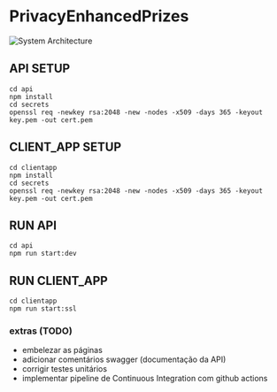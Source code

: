 # PrivacyEnhancedPrizes

![System Architecture](https://raw.githubusercontent.com/lucascudo/PrivacyEnhancedPrizes/main/PrivacyEnhancedPrizes.png)

## API SETUP
```
cd api
npm install
cd secrets
openssl req -newkey rsa:2048 -new -nodes -x509 -days 365 -keyout key.pem -out cert.pem
``` 
## CLIENT_APP SETUP
```
cd clientapp
npm install
cd secrets
openssl req -newkey rsa:2048 -new -nodes -x509 -days 365 -keyout key.pem -out cert.pem
```
 ## RUN API
```
cd api
npm run start:dev
``` 
 ## RUN CLIENT_APP
```
cd clientapp
npm run start:ssl
``` 

### extras (TODO)
- embelezar as páginas
- adicionar comentários swagger (documentação da API)
- corrigir testes unitários
- implementar pipeline de Continuous Integration com github actions
